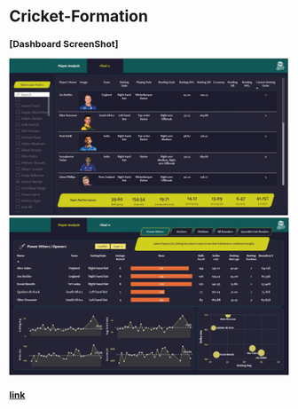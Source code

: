 # Cricket-Formation
### [Dashboard ScreenShot]
![image](https://github.com/nir2913/Cricket-Team-Formation/blob/77bd90a924ebe10631ed3b09d243d9662cf842dc/final11.jpg)
![image](https://github.com/nir2913/Cricket-Team-Formation/blob/77bd90a924ebe10631ed3b09d243d9662cf842dc/analysis%20.jpg)
### [link](https://app.powerbi.com/groups/me/reports/94a36091-0964-4e15-b5e7-68a5cc07d5d9/ReportSection72ac332550c4494e92e5?bookmarkGuid=884e33db-0649-431c-81f7-c102ad466c95&bookmarkUsage=1&ctid=6408f00e-427b-445a-9485-42bad635e63b&portalSessionId=f774e378-ce94-4d88-8f63-4dc6217851e9&fromEntryPoint=export)
